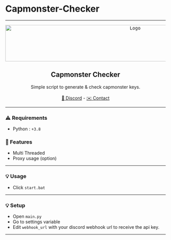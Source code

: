 # Capmonster-Checker
----
<div align="center">
  <kbd>
  <a href="https://github.com/VirusNoirrr/Capmonster-Checker">
    <img src="https://cdn.discordapp.com/attachments/837646073206931476/1149070560853250088/logo_landing.png" alt="Logo" width="800" height="115">
  </a>
  </kbd>
  
  <h2 align="center">Capmonster Checker</h2>
  <p align="center">
    Simple script to generate & check capmonster keys.
    <br />
    <br />
    <a href="https://discord.gg/sSSr9grEQP">🌌 Discord</a>
    -
    <a href="https://discord.com/users/588368008360099861">✉️ Contact</a>

  </p>
</div>

----

### ⚠️ Requirements
* Python : `+3.8`
### 📜 Features
* Multi Threaded
* Proxy usage (option)

----

### 💡 Usage
* Click `start.bat`
  
----

### 💡 Setup
* Open `main.py`
* Go to settings variable
* Edit `webhook_url` with your discord webhook url to receive the api key.

----